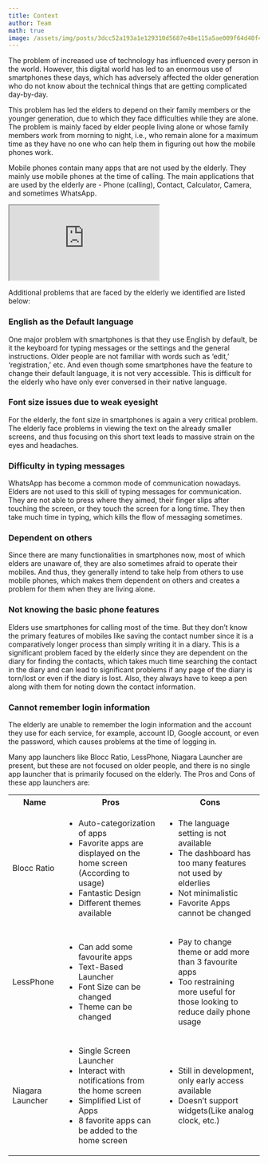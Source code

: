 ```yaml
---
title: Context
author: Team
math: true
image: /assets/img/posts/3dcc52a193a1e129310d5687e48e115a5ae009f64d40f4e37e9a192d653fd2eb.jpg
---
```


The problem of increased use of technology has influenced every person in the world. However, this digital world has led to an enormous use of smartphones these days, which has adversely affected the older generation who do not know about the technical things that are getting complicated day-by-day. 

This problem has led the elders to depend on their family members or the younger generation, due to which they face difficulties while they are alone. The problem is mainly faced by elder people living alone or whose family members work from morning to night, i.e., who remain alone for a maximum time as they have no one who can help them in figuring out how the mobile phones work. 

Mobile phones contain many apps that are not used by the elderly. They mainly use mobile phones at the time of calling. The main applications that are used by the elderly are - Phone (calling), Contact, Calculator, Camera, and sometimes WhatsApp.

<iframe class="w-100" src="https://drive.google.com/file/d/1pCqHI96VsAYxrpxfAGneJ1BI2dnR9Jol/preview"></iframe>


Additional problems that are faced by the elderly we identified are listed below:

### English as the Default language

One major problem with smartphones is that they use English by default, be it the keyboard for typing messages or the settings and the general instructions. Older people are not familiar with words such as ‘edit,’ ‘registration,’ etc. And even though some smartphones have the feature to change their default language, it is not very accessible. This is difficult for the elderly who have only ever conversed in their native language.

### Font size issues due to weak eyesight

For the elderly, the font size in smartphones is again a very critical problem. The elderly face problems in viewing the text on the already smaller screens, and thus focusing on this short text leads to massive strain on the eyes and headaches.

### Difficulty in typing messages

WhatsApp has become a common mode of communication nowadays. Elders are not used to this skill of typing messages for communication. They are not able to press where they aimed, their finger slips after touching the screen, or they touch the screen for a long time. They then take much time in typing, which kills the flow of messaging sometimes.

### Dependent on others

Since there are many functionalities in smartphones now, most of which elders are unaware of, they are also sometimes afraid to operate their mobiles. And thus, they generally intend to take help from others to use mobile phones, which makes them dependent on others and creates a problem for them when they are living alone.

### Not knowing the basic phone features

Elders use smartphones for calling most of the time. But they don’t know the primary features of mobiles like saving the contact number since it is a comparatively longer process than simply writing it in a diary. This is a significant problem faced by the elderly since they are dependent on the diary for finding the contacts, which takes much time searching the contact in the diary and can lead to significant problems if any page of the diary is torn/lost or even if the diary is lost. Also, they always have to keep a pen along with them for noting down the contact information.

### Cannot remember login information

The elderly are unable to remember the login information and the account they use for each service, for example, account ID, Google account, or even the password, which causes problems at the time of logging in.
 
Many app launchers like Blocc Ratio, LessPhone, Niagara Launcher are present, but these are not focused on older people, and there is no single app launcher that is primarily focused on the elderly. The Pros and Cons of these app launchers are:

<table>
  <tr>
    <th>Name</th>
    <th>Pros</th>
    <th>Cons</th>
  </tr>
  <tr>
    <td>Blocc Ratio</td>
    <td>
      <ul>
        <li>Auto-categorization of apps</li>
        <li>Favorite apps are displayed on the home screen (According to usage)</li>
        <li>Fantastic Design</li>
        <li>Different themes available</li>
      </ul>
    </td>
    <td>
      <ul>
        <li>The language setting is not available</li>
        <li>The dashboard has too many features not used by elderlies</li>
        <li>Not minimalistic</li>
        <li>Favorite Apps cannot be changed</li>
      </ul>
    </td>
  </tr>
  <tr>
    <td>LessPhone</td>
    <td>
      <ul>
        <li>Can add some favourite apps</li>
        <li>Text-Based Launcher</li>
        <li>Font Size can be changed</li>
        <li>Theme can be changed</li>
      </ul>
    </td>
    <td>
      <ul>
        <li>Pay to change theme or add more than 3 favourite apps</li>
        <li>Too restraining more useful for those looking to reduce daily phone usage</li>
      </ul>
    </td>
  </tr>
  <tr>
    <td>Niagara Launcher</td>
    <td>
      <ul>
        <li>Single Screen Launcher</li>
        <li>Interact with notifications from the home screen</li>
        <li>Simplified List of Apps</li>
        <li>8 favorite apps can be added to the home screen</li>
      </ul>
    </td>
    <td>
      <ul>
        <li>Still in development, only early access available</li>
        <li>Doesn’t support widgets(Like analog clock, etc.)</li>
      </ul>
    </td>
  </tr>
</table>
